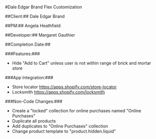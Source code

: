 #Dale Edgar Brand Flex Customization

##Client:## Dale Edgar Brand

##PM:## Angela Heathfield

##Developer:## Margaret Gauthier

##Completion Date:##

###Features:###
* Hide "Add to Cart" unless user is not within range of brick and mortar store

###App Integration:###
* Store locator https://apps.shopify.com/store-locator
* Locksmith https://apps.shopify.com/locksmith

###Non-Code Changes:###
* Create a "locked" collection for online purchases named "Online Purchases"
* Duplicate all products
* Add duplicates to "Online Purchases" collection
* Change product template to "product.hidden.liquid"

